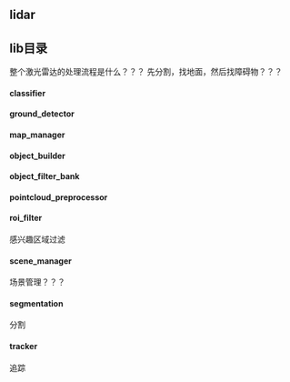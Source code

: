 <a name="lidar_module" />

## lidar


## lib目录
整个激光雷达的处理流程是什么？？？ 先分割，找地面，然后找障碍物？？？

#### classifier

#### ground_detector


#### map_manager


#### object_builder


#### object_filter_bank


#### pointcloud_preprocessor


#### roi_filter
感兴趣区域过滤

#### scene_manager
场景管理？？？

#### segmentation
分割

#### tracker
追踪

